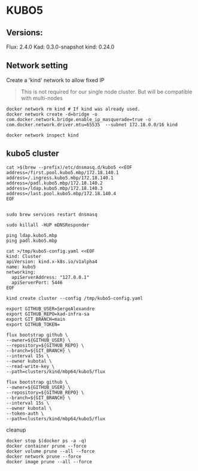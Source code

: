 # KUBO5

## Versions:

Flux: 2.4.0
Kad: 0.3.0-snapshot
kind: 0.24.0

## Network setting

Create a 'kind' network to allow fixed IP
> This is not required for our single node cluster. But will be compatible with multi-nodes

```
docker network rm kind # If kind was already used.
docker network create -d=bridge -o com.docker.network.bridge.enable_ip_masquerade=true -o com.docker.network.driver.mtu=65535  --subnet 172.18.0.0/16 kind

docker network inspect kind
```


## kubo5 cluster


```
cat >$(brew --prefix)/etc/dnsmasq.d/kubo5 <<EOF
address=/first.pool.kubo5.mbp/172.18.140.1 
address=/.ingress.kubo5.mbp/172.18.140.1 
address=/padl.kubo5.mbp/172.18.140.2 
address=/ldap.kubo5.mbp/172.18.140.3 
address=/last.pool.kubo5.mbp/172.18.140.4 
EOF


sudo brew services restart dnsmasq

sudo killall -HUP mDNSResponder

ping ldap.kubo5.mbp
ping padl.kubo5.mbp
```


```
cat >/tmp/kubo5-config.yaml <<EOF
kind: Cluster
apiVersion: kind.x-k8s.io/v1alpha4
name: kubo5
networking:
  apiServerAddress: "127.0.0.1"
  apiServerPort: 5446
EOF

kind create cluster --config /tmp/kubo5-config.yaml

```

```
export GITHUB_USER=SergeAlexandre
export GITHUB_REPO=kad-infra-sa
export GIT_BRANCH=main
export GITHUB_TOKEN=

flux bootstrap github \
--owner=${GITHUB_USER} \
--repository=${GITHUB_REPO} \
--branch=${GIT_BRANCH} \
--interval 15s \
--owner kubotal \
--read-write-key \
--path=clusters/kind/mbp64/kubo5/flux

flux bootstrap github \
--owner=${GITHUB_USER} \
--repository=${GITHUB_REPO} \
--branch=${GIT_BRANCH} \
--interval 15s \
--owner kubotal \
--token-auth \
--path=clusters/kind/mbp64/kubo5/flux

```


cleanup

```
docker stop $(docker ps -a -q)
docker container prune --force
docker volume prune --all --force
docker network prune --force
docker image prune --all --force



```
